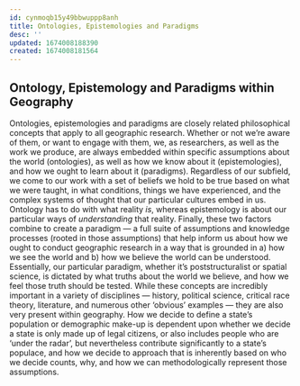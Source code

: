 ```yaml
---
id: cynmoqb15y49bbwuppp8anh
title: Ontologies, Epistemologies and Paradigms
desc: ''
updated: 1674008188390
created: 1674008181564
---
```


## Ontology, Epistemology and Paradigms within Geography

Ontologies, epistemologies and paradigms are closely related philosophical concepts that apply to all geographic research. Whether or not we’re aware of them, or want to engage with them, we, as researchers, as well as the work we produce, are always embedded within specific assumptions about the world (ontologies), as well as how we know about it (epistemologies), and how we ought to learn about it (paradigms). Regardless of our subfield, we come to our work with a set of beliefs we hold to be true based on what we were taught, in what conditions, things we have experienced, and the complex systems of thought that our particular cultures embed in us. Ontology has to do with what reality *is*, whereas epistemology is about our particular ways of *understanding* that reality. Finally, these two factors combine to create a paradigm — a full suite of assumptions and knowledge processes (rooted in those assumptions) that help inform us about how we ought to conduct geographic research in a way that is grounded in a) how we see the world and b) how we believe the world can be understood. Essentially, our particular paradigm, whether it’s poststructuralist or spatial science, is dictated by what truths about the world we believe, and how we feel those truth should be tested. While these concepts are incredibly important in a variety of disciplines — history, political science, critical race theory, literature, and numerous other ‘obvious’ examples — they are also very present within geography. How we decide to define a state’s population or demographic make-up is dependent upon whether we decide a state is only made up of legal citizens, or also includes people who are ‘under the radar’, but nevertheless contribute significantly to a state’s populace, and how we decide to approach that is inherently based on who we decide counts, why, and how we can methodologically represent those assumptions.

## 